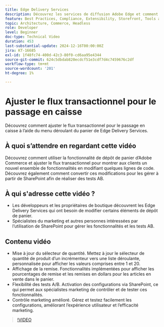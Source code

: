 ```yaml
---
title: Edge Delivery Services
description: Découvrez les services de diffusion Adobe Edge et comment modifier le flux transactionnel.
feature: Best Practices, Compliance, Extensibility, Storefront, Tools and External Services
topic: Architecture, Commerce, Headless
role: Developer
level: Beginner
doc-type: Technical Video
duration: 453
last-substantial-update: 2024-12-16T00:00:00Z
jira: KT-16685
exl-id: 1f48fc74-400d-42c3-80f0-cd6aa95e4344
source-git-commit: 624c5dbdab820ecdcf51e3cdf7d4c7459676c2df
workflow-type: tm+mt
source-wordcount: '201'
ht-degree: 1%

---
```


# Ajuster le flux transactionnel pour le passage en caisse

Découvrez comment ajuster le flux transactionnel pour le passage en caisse à l’aide du menu déroulant du panier de Edge Delivery Services.

## À quoi s’attendre en regardant cette vidéo

Découvrez comment utiliser la fonctionnalité de dépôt de panier d’Adobe Commerce et ajuster le flux transactionnel pour montrer aux clients un nouvel ensemble de fonctionnalités en modifiant quelques lignes de code.  Découvrez également comment convertir ces modifications pour les gérer à partir de SharePoint afin de réaliser des tests AB.

## À qui s&#39;adresse cette vidéo ?

* Les développeurs et les propriétaires de boutique découvrent les Edge Delivery Services qui ont besoin de modifier certains éléments de dépôt de panier.
* Spécialistes du marketing et autres personnes intéressées par l’utilisation de SharePoint pour gérer les fonctionnalités et les tests AB.

## Contenu vidéo

* Mise à jour du sélecteur de quantité. Mettez à jour le sélecteur de quantité de produit d’un incrémenteur vers une liste déroulante, personnalisée pour afficher les valeurs comprises entre 1 et 20.
* Affichage de la remise. Fonctionnalités implémentées pour afficher les pourcentages de remise et les remises en dollars pour les articles en vente dans le panier.
* Flexibilité des tests A/B. Activation des configurations via SharePoint, ce qui permet aux spécialistes marketing de contrôler et de tester ces fonctionnalités.
* Contrôle marketing amélioré. Gérez et testez facilement les configurations, améliorant l’expérience utilisateur et l’efficacité marketing.

>[!VIDEO](https://video.tv.adobe.com/v/3441102?learn=on)
